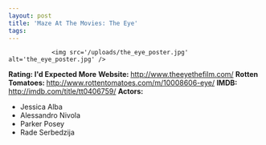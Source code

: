 ```yaml
---
layout: post
title: 'Maze At The Movies: The Eye'
tags:
---
```



                <img src='/uploads/the_eye_poster.jpg' alt='the_eye_poster.jpg' />
<p><strong>Rating: I'd Expected More</strong>
<strong>Website: </strong><a href="http://www.theeyethefilm.com/"><a href="http://www.theeyethefilm.com/">http://www.theeyethefilm.com/</a></a>
<strong>Rotten Tomatoes: </strong><a href="http://www.rottentomatoes.com/m/10008606-eye/"><a href="http://www.rottentomatoes.com/m/10008606-eye/">http://www.rottentomatoes.com/m/10008606-eye/</a></a>
<strong>IMDB: </strong><a href="http://imdb.com/title/tt0406759/"><a href="http://imdb.com/title/tt0406759/">http://imdb.com/title/tt0406759/</a></a>
<strong>Actors: </strong></p>
<ul>
<li>Jessica Alba</li>
<li>Alessandro Nivola</li>
<li>Parker Posey</li>
<li>Rade Serbedzija</li>
</ul>
